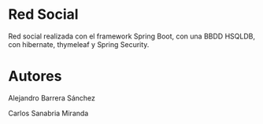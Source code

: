# Red Social

Red social realizada con el framework Spring Boot, con una BBDD HSQLDB, con hibernate, thymeleaf y Spring Security.

# Autores

Alejandro Barrera Sánchez

Carlos Sanabria Miranda
